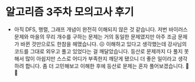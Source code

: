 # 알고리즘 3주차 모의고사 후기

- 아직 DFS, 행렬, 그래프 개념이 완전히 이해되지 않은 것 같습니다. 저번 바이러스 문제와 마을의 무리 개수를 구하는 문제는 거의 동일한 문제였지만 아주 조금 문제가 바뀐 것만으로도 한참을 헤맸습니다. 😖 이해하고 있다고 생각했는데 강사님의 코드를 그대로 외우고 풀고 있었다는 걸 깨달았습니다. 등산로 문제까지 다 풀지 못해서 많이 아쉽지만 스스로 어디가 부족한지 깨닫게 됐으니 더 좋은 일이라고 생각하려 합니다. 좀 더 고민해보고 이해한 후에 등산로 문제는 혼자 풀어보겠습니다. 🐣🐣
